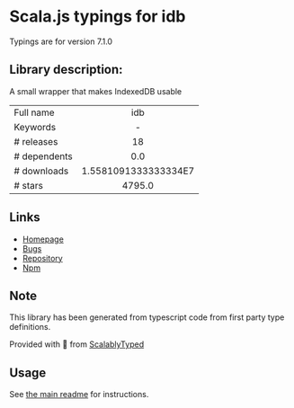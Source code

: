 
# Scala.js typings for idb

Typings are for version 7.1.0

## Library description:
A small wrapper that makes IndexedDB usable

|                    |                 |
| ------------------ | :-------------: |
| Full name          | idb |
| Keywords           | - |
| # releases         | 18 |
| # dependents       | 0.0 |
| # downloads        | 1.5581091333333334E7 |
| # stars            | 4795.0 |

## Links
- [Homepage](https://github.com/jakearchibald/idb#readme)
- [Bugs](https://github.com/jakearchibald/idb/issues)
- [Repository](https://github.com/jakearchibald/idb)
- [Npm](https://www.npmjs.com/package/idb)
    


## Note
This library has been generated from typescript code from first party type definitions.

Provided with :purple_heart: from [ScalablyTyped](https://github.com/oyvindberg/ScalablyTyped)

## Usage
See [the main readme](../../readme.md) for instructions.


